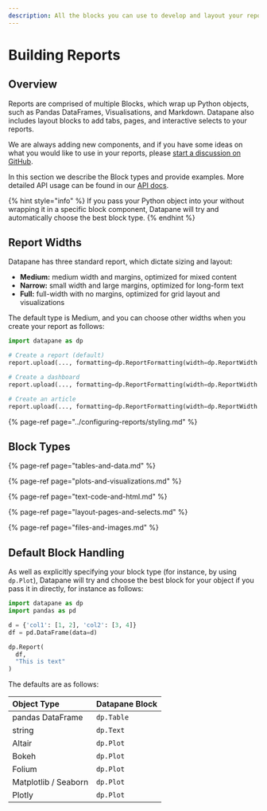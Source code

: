 ```yaml
---
description: All the blocks you can use to develop and layout your reports
---
```


# Building Reports

## Overview

Reports are comprised of multiple Blocks, which wrap up Python objects, such as Pandas DataFrames, Visualisations, and Markdown. Datapane also includes layout blocks to add tabs, pages, and interactive selects to your reports. 

We are always adding new components, and if you have some ideas on what you would like to use in your reports, please [start a discussion on GitHub](https://github.com/datapane/datapane/discussions).

In this section we describe the Block types and provide examples. More detailed API usage can be found in our [API docs](https://datapane.github.io/datapane/report.html). 

{% hint style="info" %}
If you pass your Python object into your without wrapping it in a specific block component, Datapane will try and automatically choose the best block type. 
{% endhint %}

## Report Widths

Datapane has three standard report, which dictate sizing and layout:

* **Medium:** medium width and margins, optimized for mixed content
* **Narrow:** small width and large margins, optimized for long-form text
* **Full:** full-width with no margins, optimized for grid layout and visualizations

The default type is Medium, and you can choose other widths when you create your report as follows:

```python
import datapane as dp

# Create a report (default)
report.upload(..., formatting=dp.ReportFormatting(width=dp.ReportWidth.MEDIUM))

# Create a dashboard
report.upload(..., formatting=dp.ReportFormatting(width=dp.ReportWidth.FULL))

# Create an article
report.upload(..., formatting=dp.ReportFormatting(width=dp.ReportWidth.NARROW))
```

{% page-ref page="../configuring-reports/styling.md" %}

## Block Types

{% page-ref page="tables-and-data.md" %}

{% page-ref page="plots-and-visualizations.md" %}

{% page-ref page="text-code-and-html.md" %}

{% page-ref page="layout-pages-and-selects.md" %}

{% page-ref page="files-and-images.md" %}

## Default Block Handling

As well as explicitly specifying your block type \(for instance, by using `dp.Plot`\), Datapane will try and choose the best block for your object if you pass it in directly, for instance as follows:

```python
import datapane as dp
import pandas as pd

d = {'col1': [1, 2], 'col2': [3, 4]}
df = pd.DataFrame(data=d)

dp.Report(
  df,
  "This is text"
)
```

 The defaults are as follows:

| Object Type | Datapane Block |
| :--- | :--- |
| pandas DataFrame | `dp.Table` |
| string | `dp.Text` |
| Altair  | `dp.Plot` |
| Bokeh  | `dp.Plot` |
| Folium  | `dp.Plot` |
| Matplotlib / Seaborn  | `dp.Plot` |
| Plotly | `dp.Plot` |

